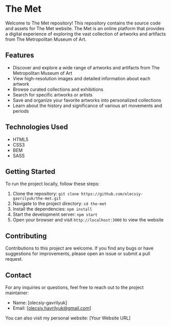 # The Met

Welcome to The Met repository! This repository contains the source code and assets for The Met website. The Met is an online platform that provides a digital experience of exploring the vast collection of artworks and artifacts from The Metropolitan Museum of Art.

## Features

- Discover and explore a wide range of artworks and artifacts from The Metropolitan Museum of Art
- View high-resolution images and detailed information about each artwork
- Browse curated collections and exhibitions
- Search for specific artworks or artists
- Save and organize your favorite artworks into personalized collections
- Learn about the history and significance of various art movements and periods

## Technologies Used

- HTML5
- CSS3
- BEM
- SASS

## Getting Started

To run the project locally, follow these steps:

1. Clone the repository: `git clone https://github.com/olecsiy-gavrilyuk/the-met.git`
2. Navigate to the project directory: `cd the-met`
3. Install the dependencies: `npm install`
4. Start the development server: `npm start`
5. Open your browser and visit `http://localhost:3000` to view the website

## Contributing

Contributions to this project are welcome. If you find any bugs or have suggestions for improvements, please open an issue or submit a pull request.

## Contact

For any inquiries or questions, feel free to reach out to the project maintainer:

- Name: [olecsiy-gavrilyuk]
- Email: [olecsiy.havrilyuk@gmail.com]

You can also visit my personal website: [Your Website URL]
